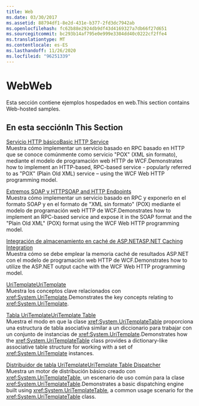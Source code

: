 ```yaml
---
title: Web
ms.date: 03/30/2017
ms.assetid: 88794df1-8e2d-431e-b377-2fd3dc7942ab
ms.openlocfilehash: fc62b88e2924db9df43d4169327a7db66f27d651
ms.sourcegitcommit: bc293b14af795e0e999e3304dd40c0222cf2ffe4
ms.translationtype: MT
ms.contentlocale: es-ES
ms.lasthandoff: 11/26/2020
ms.locfileid: "96251339"
---
```

# <a name="web"></a><span data-ttu-id="ba841-102">Web</span><span class="sxs-lookup"><span data-stu-id="ba841-102">Web</span></span>

<span data-ttu-id="ba841-103">Esta sección contiene ejemplos hospedados en web.</span><span class="sxs-lookup"><span data-stu-id="ba841-103">This section contains Web-hosted samples.</span></span>  
  
## <a name="in-this-section"></a><span data-ttu-id="ba841-104">En esta sección</span><span class="sxs-lookup"><span data-stu-id="ba841-104">In This Section</span></span>
  
 [<span data-ttu-id="ba841-105">Servicio HTTP básico</span><span class="sxs-lookup"><span data-stu-id="ba841-105">Basic HTTP Service</span></span>](basic-http-service.md)  
 <span data-ttu-id="ba841-106">Muestra cómo implementar un servicio basado en RPC basado en HTTP que se conoce comúnmente como servicio "POX" (XML sin formato), mediante el modelo de programación web HTTP de WCF.</span><span class="sxs-lookup"><span data-stu-id="ba841-106">Demonstrates how to implement an HTTP-based, RPC-based service - popularly referred to as "POX" (Plain Old XML) service – using the WCF Web HTTP programming model.</span></span>
  
 [<span data-ttu-id="ba841-107">Extremos SOAP y HTTP</span><span class="sxs-lookup"><span data-stu-id="ba841-107">SOAP and HTTP Endpoints</span></span>](soap-and-http-endpoints.md)  
 <span data-ttu-id="ba841-108">Muestra cómo implementar un servicio basado en RPC y exponerlo en el formato SOAP y en el formato de "XML sin formato" (POX) mediante el modelo de programación web HTTP de WCF.</span><span class="sxs-lookup"><span data-stu-id="ba841-108">Demonstrates how to implement an RPC-based service and expose it in the SOAP format and the "Plain Old XML" (POX) format using the WCF Web HTTP programming model.</span></span>  
  
 [<span data-ttu-id="ba841-109">Integración de almacenamiento en caché de ASP.NET</span><span class="sxs-lookup"><span data-stu-id="ba841-109">ASP.NET Caching Integration</span></span>](aspnet-caching-integration.md)  
 <span data-ttu-id="ba841-110">Muestra cómo se debe emplear la memoria caché de resultados ASP.NET con el modelo de programación web HTTP de WCF.</span><span class="sxs-lookup"><span data-stu-id="ba841-110">Demonstrates how to utilize the ASP.NET output cache with the WCF Web HTTP programming model.</span></span>  
  
 [<span data-ttu-id="ba841-111">UriTemplate</span><span class="sxs-lookup"><span data-stu-id="ba841-111">UriTemplate</span></span>](uritemplate-sample.md)  
 <span data-ttu-id="ba841-112">Muestra los conceptos clave relacionados con <xref:System.UriTemplate>.</span><span class="sxs-lookup"><span data-stu-id="ba841-112">Demonstrates the key concepts relating to <xref:System.UriTemplate>.</span></span>  
  
 [<span data-ttu-id="ba841-113">Tabla UriTemplate</span><span class="sxs-lookup"><span data-stu-id="ba841-113">UriTemplate Table</span></span>](uritemplate-table-sample.md)  
 <span data-ttu-id="ba841-114">Muestra el modo en que la clase <xref:System.UriTemplateTable> proporciona una estructura de tabla asociativa similar a un diccionario para trabajar con un conjunto de instancias de <xref:System.UriTemplate>.</span><span class="sxs-lookup"><span data-stu-id="ba841-114">Demonstrates how the <xref:System.UriTemplateTable> class provides a dictionary-like associative table structure for working with a set of <xref:System.UriTemplate> instances.</span></span>  
  
 [<span data-ttu-id="ba841-115">Distribuidor de tabla UriTemplate</span><span class="sxs-lookup"><span data-stu-id="ba841-115">UriTemplate Table Dispatcher</span></span>](uritemplate-table-dispatcher-sample.md)  
 <span data-ttu-id="ba841-116">Muestra un motor de distribución básico creado con <xref:System.UriTemplateTable>, un escenario de uso común para la clase <xref:System.UriTemplateTable>.</span><span class="sxs-lookup"><span data-stu-id="ba841-116">Demonstrates a basic dispatching engine built using <xref:System.UriTemplateTable>, a common usage scenario for the <xref:System.UriTemplateTable> class.</span></span>
